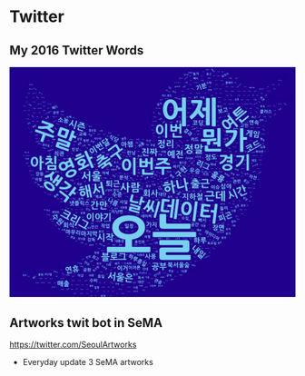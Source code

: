 # Twitter
## My 2016 Twitter Words

![2016_Twit](/twit_pic_back.png)

## Artworks twit bot in SeMA
https://twitter.com/SeoulArtworks
- Everyday update 3 SeMA artworks
